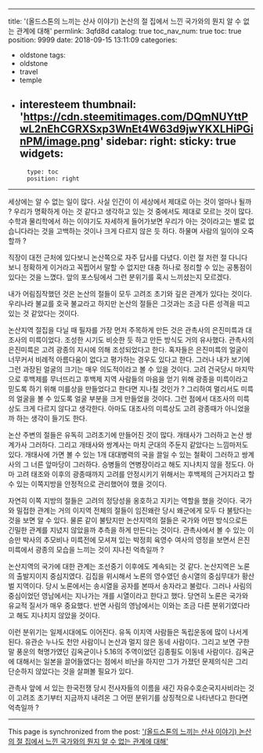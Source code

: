 
---
title: '(올드스톤의 느끼는 산사 이야기) 논산의 절 집에서 느낀 국가와의 뭔지 알 수 없는 관계에 대해'
permlink: 3qfd8d
catalog: true
toc_nav_num: true
toc: true
position: 9999
date: 2018-09-15 13:11:09
categories:
- oldstone
tags:
- oldstone
- travel
- temple
- interesteem
thumbnail: 'https://cdn.steemitimages.com/DQmNUYttPwL2nEhCGRXSxp3WnEt4W63d9jwYKXLHiPGinPM/image.png'
sidebar:
    right:
        sticky: true
widgets:
    -
        type: toc
        position: right
---


세상에는 알 수 없는 일이 많다. 사실 인간이 이 세상에서 제대로 아는 것이 얼마나 될까 ? 우리가 명확하게 아는 것 같다고 생각하고 있는 것 중에서도 제대로 모르는 것이 많다. 수학과 물리학에서 하는 이야기도 자세하게 들어가보면 우리가 아는 것이라고는 별로 없습니다라는 것을 고백하는 것이나 크게 다르지 않은 듯 하다. 하물며 사람의 일이야 오죽할까 ?

직장이 대전 근처에 있다보니 논산쪽으로 자주 답사를 다녔다. 이런 절 저런 절 다니다 보니 정확하게 이거라고 꼭찝어서 말할 수 없지만 대충 하나로 정리할 수 있는 공통점이 있다는 것을 느꼈다. 앞의 포스팅에서 그런 분위기를 혹시 느끼셨는지 모르겠다.

내가 어림짐작했던 것은 논산의 절들이 모두 고려조 초기와 깊은 관계가 있다는 것이다. 우리나라 불교를 호국 불교라고 하지만 논산의 절들은 그것과는 조금 다른 성격을 띠고 있는 것 같았다는 것이다. 

논산지역 절집을 다닐 때 필자를 가장 먼저 주목하게 만든 것은 관촉사의 은진미륵과 대조사의 미륵이었다. 조성한 시기도 비슷한 듯 하고 만든 방식도 거의 유사했다. 관촉사의 은진미륵은 고려 광종의 지시에 의해 조성되었다고 한다. 혹자들은 은진미륵의 얼굴이 너무커서 비례적 아름다움이 없다고 평가하는 경우도 있다고 한다. 그러나 내가 보기에 그런 과장된 얼굴의 크기는 매우 의도적이라고 볼 수 있을 것이다. 고려 건국당시 마지막으로 후백제를 무너뜨리고 후백제 지역 사람들의 마음을 얻기 위해 광종을 미륵이라고 믿도록 하기 위해 미를상을 만들었다고 한다면 지나칠 것인가 ? 그리하여 멀리서도 미륵의 얼굴을 볼 수 있도록 얼굴 부분을 크게 만들었을 것이다. 그런 점에서 대조사의 미륵상도 크게 다르지 않다고 생각한다. 아마도 대조사의 미륵상도 고려 광종때가 아니었을까 하는 생각이 들기도 한다. 

논산 주변의 절들은 유독히 고려초기에 만들어진 것이 많다. 개태사가 그러하고 논산 쌍계가사 그러하다. 그리고 개태사와 쌍계사는 마치 군대의 주둔지 같았다는 느낌마저도 있다. 개태사에 가면 볼 수 있는 1개 대대병력의 국을 끌일 수 있는 철확이 그러하고 쌍계사의 그 너른 앞마당이 그러하다. 승병들의 연병장이라고 해도 지나치지 않을 정도다. 아마 고려 태조와 이후의 광종때까지 고려를 안정시키기 위해서는 후백제의 근거지라고 할 수 있는 이쪽지방을 안정적으로 관리했어야 했을 것이다. 

자연히 이쪽 지방의 절들은 고려의 정당성을 옹호하고 지키는 역할을 했을 것이다. 국가와 밀접한 관계는  거의 이지역 전체의 절들이 임진왜란 당시 왜군에게 모두 다 불탔다는 것을 보면 알 수 있다. 물론 같이 불탔지만 논산지역의 절들은 국가와 어떤 방식으로든 긴밀한 관계를 지녔지 않았을까 추측을 하게 만든다는 것이다. 관촉사에서 볼 수 있는 이승만 박사의 추모비나 미륵전에 모셔져 있는 박정희 육영수 여사의 영정을 보면서 은진미륵에서 광종의 모습을 느끼는 것이 지나친 억측일까 ?

논산지역의 국가에 대한 관계는 조선중기 이후에도 계속되는 것 같다. 논산지역은 노론의 출발지이지 중심지였다. 김집을 위시해서 노론의 영수였던 송시열의 중심무대가 황산벌 지역이다. 당시 노론에서는 송시열을 공자를 본따서 송자라고 불렀다. 그러나 사림의 중심이었던 영남에서는 지나가는 개를 시열이라고 한다고 했다. 당연히 노론은 국가와 유교적 질서가 매우 중요했다. 반면 사림의 영남에서는 이와는 조금 다른 분위기였다라고 해도 지나치지 않았을 것이다. 

이런 분위기는 일제시대에도 이어진다. 유독 이지역 사람들은 독립운동에 많이 나서게 된다. 유관순 누나도 천안 사람이니 논산과 멀지 않은 동네 사람이다. 그리고 보면 구한말 풍운의 혁명가였던 김옥균이나 5.16의 주역이었던 김종필도 이동네 사람이다. 김옥균에 대해서는 일본을 끌어들였다는 점에서 비난을 하지만 그가 가졌던 문제의식은 그리 단순하지 않았다는 것을 살펴볼 필요가 있다. 

관촉사 앞에 서 있는 한국전쟁 당시 전사자들의 이름을 새긴 자유수호순국지사비라는 것이 고려조 초기부터 지금까지 내려온 그 어떤 분위기를 상징적으로 나타낸다고 한다면 억측일까 ?

- - -

This page is synchronized from the post: ['(올드스톤의 느끼는 산사 이야기) 논산의 절 집에서 느낀 국가와의 뭔지 알 수 없는 관계에 대해'](https://steemit.com/@oldstone/3qfd8d)
